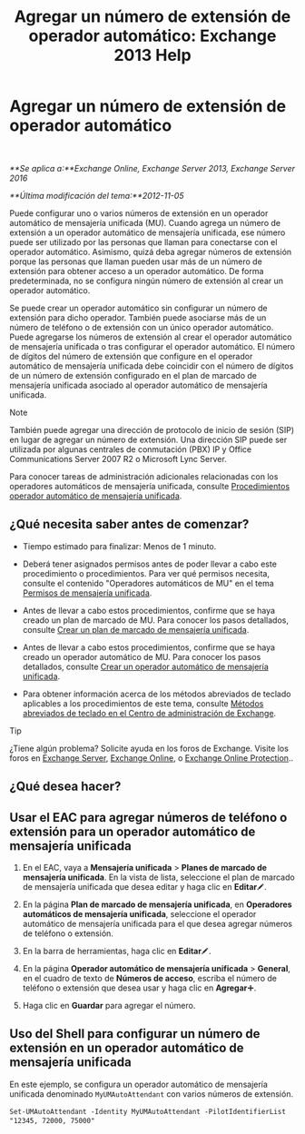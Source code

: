 ﻿---
title: 'Agregar un número de extensión de operador automático: Exchange 2013 Help'
TOCTitle: Agregar un número de extensión de operador automático
ms:assetid: f2bd62ba-1e01-4cb7-862c-c750752e20e0
ms:mtpsurl: https://technet.microsoft.com/es-es/library/Bb232200(v=EXCHG.150)
ms:contentKeyID: 49896010
ms.date: 05/22/2018
mtps_version: v=EXCHG.150
ms.translationtype: MT
---

# Agregar un número de extensión de operador automático

 

_**Se aplica a:**Exchange Online, Exchange Server 2013, Exchange Server 2016_

_**Última modificación del tema:**2012-11-05_

Puede configurar uno o varios números de extensión en un operador automático de mensajería unificada (MU). Cuando agrega un número de extensión a un operador automático de mensajería unificada, ese número puede ser utilizado por las personas que llaman para conectarse con el operador automático. Asimismo, quizá deba agregar números de extensión porque las personas que llaman pueden usar más de un número de extensión para obtener acceso a un operador automático. De forma predeterminada, no se configura ningún número de extensión al crear un operador automático.

Se puede crear un operador automático sin configurar un número de extensión para dicho operador. También puede asociarse más de un número de teléfono o de extensión con un único operador automático. Puede agregarse los números de extensión al crear el operador automático de mensajería unificada o tras configurar el operador automático. El número de dígitos del número de extensión que configure en el operador automático de mensajería unificada debe coincidir con el número de dígitos de un número de extensión configurado en el plan de marcado de mensajería unificada asociado al operador automático de mensajería unificada.


> [!NOTE]
> También puede agregar una dirección de protocolo de inicio de sesión (SIP) en lugar de agregar un número de extensión. Una dirección SIP puede ser utilizada por algunas centrales de conmutación (PBX) IP y Office Communications Server 2007 R2 o Microsoft Lync Server.



Para conocer tareas de administración adicionales relacionadas con los operadores automáticos de mensajería unificada, consulte [Procedimientos operador automático de mensajería unificada](um-auto-attendant-procedures-exchange-2013-help.md).

## ¿Qué necesita saber antes de comenzar?

  - Tiempo estimado para finalizar: Menos de 1 minuto.

  - Deberá tener asignados permisos antes de poder llevar a cabo este procedimiento o procedimientos. Para ver qué permisos necesita, consulte el contenido "Operadores automáticos de MU" en el tema [Permisos de mensajería unificada](unified-messaging-permissions-exchange-2013-help.md).

  - Antes de llevar a cabo estos procedimientos, confirme que se haya creado un plan de marcado de MU. Para conocer los pasos detallados, consulte [Crear un plan de marcado de mensajería unificada](create-a-um-dial-plan-exchange-2013-help.md).

  - Antes de llevar a cabo estos procedimientos, confirme que se haya creado un operador automático de MU. Para conocer los pasos detallados, consulte [Crear un operador automático de mensajería unificada](create-a-um-auto-attendant-exchange-2013-help.md).

  - Para obtener información acerca de los métodos abreviados de teclado aplicables a los procedimientos de este tema, consulte [Métodos abreviados de teclado en el Centro de administración de Exchange](keyboard-shortcuts-in-the-exchange-admin-center-exchange-online-protection-help.md).


> [!TIP]
> ¿Tiene algún problema? Solicite ayuda en los foros de Exchange. Visite los foros en <A href="https://go.microsoft.com/fwlink/p/?linkid=60612">Exchange Server</A>, <A href="https://go.microsoft.com/fwlink/p/?linkid=267542">Exchange Online</A>, o <A href="https://go.microsoft.com/fwlink/p/?linkid=285351">Exchange Online Protection</A>..



## ¿Qué desea hacer?

## Usar el EAC para agregar números de teléfono o extensión para un operador automático de mensajería unificada

1.  En el EAC, vaya a **Mensajería unificada** \> **Planes de marcado de mensajería unificada**. En la vista de lista, seleccione el plan de marcado de mensajería unificada que desea editar y haga clic en **Editar**![Icono Editar](images/Bb124582.6f53ccb2-1f13-4c02-bea0-30690e6ea71d(EXCHG.150).gif "Icono Editar").

2.  En la página **Plan de marcado de mensajería unificada**, en **Operadores automáticos de mensajería unificada**, seleccione el operador automático de mensajería unificada para el que desea agregar números de teléfono o extensión.

3.  En la barra de herramientas, haga clic en **Editar**![Icono Editar](images/Bb124582.6f53ccb2-1f13-4c02-bea0-30690e6ea71d(EXCHG.150).gif "Icono Editar").

4.  En la página **Operador automático de mensajería unificada** \> **General**, en el cuadro de texto de **Números de acceso**, escriba el número de teléfono o extensión que desea usar y haga clic en **Agregar**![Agregar icono](images/JJ218640.c1e75329-d6d7-4073-a27d-498590bbb558(EXCHG.150).gif "Agregar icono").

5.  Haga clic en **Guardar** para agregar el número.

## Uso del Shell para configurar un número de extensión en un operador automático de mensajería unificada

En este ejemplo, se configura un operador automático de mensajería unificada denominado `MyUMAutoAttendant` con varios números de extensión.

    Set-UMAutoAttendant -Identity MyUMAutoAttendant -PilotIdentifierList "12345, 72000, 75000"

